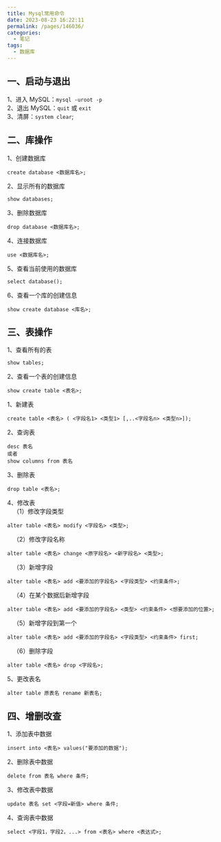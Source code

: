 ```yaml
---
title: Mysql常用命令
date: 2023-08-23 16:22:11
permalink: /pages/146036/
categories:
  - 笔记
tags:
  - 数据库
---
```


## 一、启动与退出

1、进入 MySQL：`mysql -uroot -p`  
2、退出 MySQL：`quit` 或 `exit`  
3、清屏：`system clear`;

## 二、库操作

1、创建数据库

```
create database <数据库名>;
```

2、显示所有的数据库

```
show databases;
```

3、删除数据库

```
drop database <数据库名>;
```

4、连接数据库

```
use <数据库名>;
```

5、查看当前使用的数据库

```
select database();
```

6、查看一个库的创建信息

```
show create database <库名>;
```

## 三、表操作

1、查看所有的表

```
show tables;
```

2、查看一个表的创建信息

```
show create table <表名>;
```

1、新建表

```
create table <表名> ( <字段名1> <类型1> [,..<字段名n> <类型n>]);
```

2、查询表

```
desc 表名
或者
show columns from 表名
```

3、删除表

```
drop table <表名>;
```

4、修改表  
&emsp;（1）修改字段类型

```
alter table <表名> modify <字段名> <类型>;
```

&emsp;（2）修改字段名称

```
alter table <表名> change <原字段名> <新字段名> <类型>;
```

&emsp;（3）新增字段

```
alter table <表名> add <要添加的字段名> <字段类型> <约束条件>;
```

&emsp;（4）在某个数据后新增字段

```
alter table <表名> add <要添加的字段名> <类型> <约束条件> <想要添加的位置>;
```

&emsp;（5）新增字段到第一个

```
alter table <表名> add <要添加的字段名> <字段类型> <约束条件> first;
```

&emsp;（6）删除字段

```
alter table <表名> drop <字段名>;
```

5、更改表名

```
alter table 原表名 rename 新表名;
```

## 四、增删改查

1、添加表中数据

```
insert into <表名> values("要添加的数据");
```

2、删除表中数据

```
delete from 表名 where 条件;
```

3、修改表中数据

```
update 表名 set <字段=新值> where 条件;
```

4、查询表中数据

```
select <字段1，字段2，...> from <表名> where <表达式>;
```
